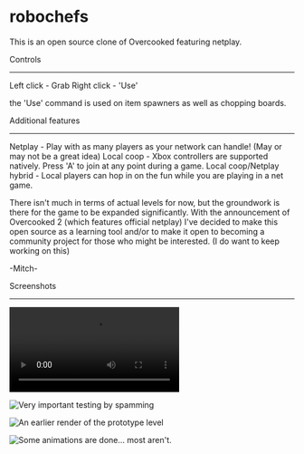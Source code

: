 # robochefs

This is an open source clone of Overcooked featuring netplay.

Controls
________

Left click - Grab
Right click - 'Use'

the 'Use' command is used on item spawners as well as chopping boards.


Additional features
_________

Netplay - Play with as many players as your network can handle! (May or may not be a great idea)
Local coop - Xbox controllers are supported natively. Press 'A' to join at any point during a game.
Local coop/Netplay hybrid - Local players can hop in on the fun while you are playing in a net game.

There isn't much in terms of actual levels for now, but the groundwork is there for the game to be expanded significantly.
With the announcement of Overcooked 2 (which features official netplay) I've decided to make this open source as a learning
tool and/or to make it open to becoming a community project for those who might be interested. (I do want to keep working on this)

-Mitch-

Screenshots
__________
![Some of the basic gameplay elements](https://i.imgur.com/lxByBiy.mp4)

![Very important testing by spamming](https://i.imgur.com/va3ri6p.png)

![An earlier render of the prototype level](https://i.imgur.com/Unnj9RM.png)

![Some animations are done... most aren't.](https://i.imgur.com/zh002BV.gif)
